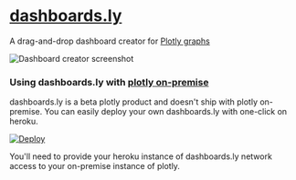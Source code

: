 # [dashboards.ly](https://dashboards.ly)

A drag-and-drop dashboard creator for [Plotly graphs](https://plot.ly)

![Dashboard creator screenshot](http://i.imgur.com/2AE3gch.png)



### Using dashboards.ly with [plotly on-premise](https://plot.ly/product/enterprise)
dashboards.ly is a beta plotly product and doesn't ship with plotly on-premise. You can easily deploy your own dashboards.ly with one-click on heroku.

[![Deploy](https://www.herokucdn.com/deploy/button.svg)](https://heroku.com/deploy?template=https://github.com/plotly/dashboards.ly)

You'll need to provide your heroku instance of dashboards.ly network access to your on-premise instance of plotly.
